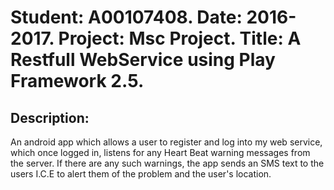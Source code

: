 
Student: A00107408.
Date: 2016-2017.
Project: Msc Project.
Title: A Restfull WebService using Play Framework 2.5.
=================================================================================================

Description:
------------

 An android app which allows a user to register and log into my web service, which once logged in,
 listens for any Heart Beat warning messages from the server. If there are any such warnings, the 
 app sends an SMS text to the users I.C.E to alert them of the problem and the user's location.
